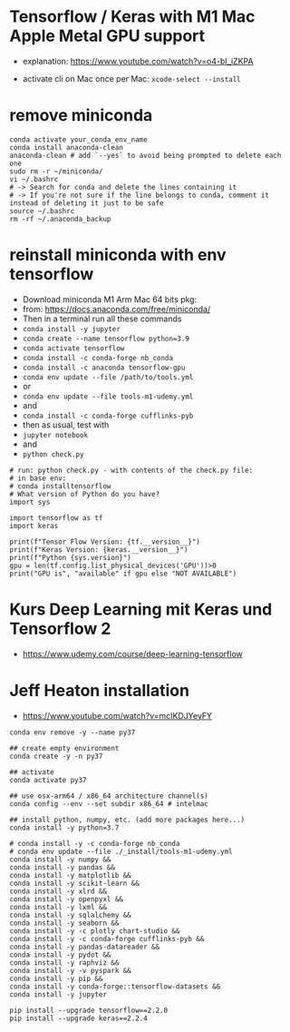
# Tensorflow / Keras with M1 Mac Apple Metal GPU support

- explanation: https://www.youtube.com/watch?v=o4-bI_iZKPA

- activate cli on Mac once per Mac: `xcode-select --install`

# remove miniconda
```
conda activate your_conda_env_name
conda install anaconda-clean
anaconda-clean # add `--yes` to avoid being prompted to delete each one
sudo rm -r ~/miniconda/
vi ~/.bashrc
# -> Search for conda and delete the lines containing it
# -> If you're not sure if the line belongs to conda, comment it instead of deleting it just to be safe
source ~/.bashrc
rm -rf ~/.anaconda_backup
```

# reinstall miniconda with env tensorflow
- Download miniconda M1 Arm Mac 64 bits pkg:
- from: https://docs.anaconda.com/free/miniconda/
- Then in a terminal run all these commands
- `conda install -y jupyter`
- `conda create --name tensorflow python=3.9`
- `conda activate tensorflow`
- `conda install -c conda-forge nb_conda`
- `conda install -c anaconda tensorflow-gpu`
- `conda env update --file /path/to/tools.yml`
- or
- `conda env update --file tools-m1-udemy.yml`
- and
- `conda install -c conda-forge cufflinks-pyb`
- then as usual, test with
- `jupyter notebook`
- and
- `python check.py`
```
# run: python check.py - with contents of the check.py file:
# in base env:
# conda installtensorflow
# What version of Python do you have?
import sys

import tensorflow as tf
import keras

print(f"Tensor Flow Version: {tf.__version__}")
print(f"Keras Version: {keras.__version__}")
print(f"Python {sys.version}")
gpu = len(tf.config.list_physical_devices('GPU'))>0
print("GPU is", "available" if gpu else "NOT AVAILABLE")
```

# Kurs Deep Learning mit Keras und Tensorflow 2
- https://www.udemy.com/course/deep-learning-tensorflow
# Jeff Heaton installation
- https://www.youtube.com/watch?v=mcIKDJYeyFY
```
conda env remove -y --name py37 

## create empty environment
conda create -y -n py37

## activate
conda activate py37

## use osx-arm64 / x86_64 architecture channel(s)
conda config --env --set subdir x86_64 # intelmac

## install python, numpy, etc. (add more packages here...)
conda install -y python=3.7

# conda install -y -c conda-forge nb_conda
# conda env update --file ./_install/tools-m1-udemy.yml
conda install -y numpy &&
conda install -y pandas &&
conda install -y matplotlib &&
conda install -y scikit-learn &&
conda install -y xlrd &&
conda install -y openpyxl &&
conda install -y lxml &&
conda install -y sqlalchemy &&
conda install -y seaborn &&
conda install -y -c plotly chart-studio &&
conda install -y -c conda-forge cufflinks-pyb &&
conda install -y pandas-datareader &&
conda install -y pydot &&
conda install -y raphviz &&
conda install -y -v pyspark &&
conda install -y pip &&
conda install -y conda-forge::tensorflow-datasets &&
conda install -y jupyter

pip install --upgrade tensorflow==2.2.0
pip install --upgrade keras==2.2.4
```
